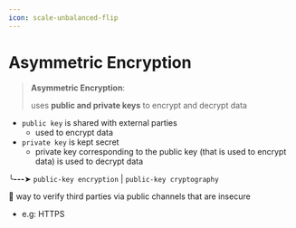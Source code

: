 ```yaml
---
icon: scale-unbalanced-flip
---
```


# Asymmetric Encryption

> **Asymmetric Encryption**:
>
> uses **public and private keys** to encrypt and decrypt data

* `public key` is shared with external parties &#x20;
  * used to encrypt data
* `private key` is kept secret
  * private key corresponding to the public key (that is used to encrypt data) is used to decrypt data

╰**---**➤  `public-key encryption` | `public-key cryptography`



📌 way to verify third parties via public channels that are insecure

* e.g: HTTPS

